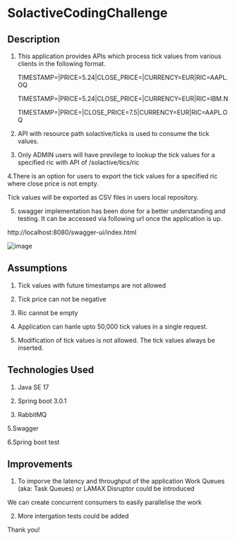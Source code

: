 # SolactiveCodingChallenge

Description
-------------

1. This application provides APIs which process tick values from various clients in the following format.

     TIMESTAMP=<linux timestamp>|PRICE=5.24|CLOSE_PRICE=|CURRENCY=EUR|RIC=AAPL.OQ

     TIMESTAMP=<linux timestamp>|PRICE=5.24|CLOSE_PRICE=|CURRENCY=EUR|RIC=IBM.N

     TIMESTAMP=<linux timestamp>|PRICE=|CLOSE_PRICE=7.5|CURRENCY=EUR|RIC=AAPL.OQ

2. API with resource path solactive/ticks is used to consume the tick values.

3. Only ADMIN users will have previlege to lookup the tick values for a specified ric with API of /solactive/tics/ric

4.There is an option for users to export the tick values for a specified ric where close price is not empty.

Tick values will be exported as CSV files in users local repository.

5. swagger implementation has been done for a better understanding and testing. It can be accessed via following url once the application is up.

http://localhost:8080/swagger-ui/index.html

![image](https://user-images.githubusercontent.com/108806756/211883408-a9a8801c-b7d3-4963-9dd6-c56a098cc7bc.png)


Assumptions
--------------

1. Tick values with future timestamps are not allowed

2. Tick price can not be negative

3. Ric cannot be empty

4. Application can hanle upto 50,000 tick values in a single request.

5. Modification of tick values is not allowed. The tick values always be inserted.

Technologies Used
-----------------

1. Java SE 17

2. Spring boot 3.0.1

4. RabbitMQ

5.Swagger

6.Spring boot test

Improvements
------------
1. To imporve the latency and throughput of the application Work Queues (aka: Task Queues) or LAMAX Disruptor could be introduced
 
 We can create concurrent consumers to easily parallelise the work
 
 2. More intergation tests could be added
 
 
 Thank you!
